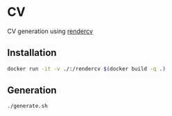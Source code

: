 # CV

CV generation using [rendercv](https://github.com/sinaatalay/rendercv)

## Installation

```sh
docker run -it -v ./:/rendercv $(docker build -q .)
```

## Generation

```sh
./generate.sh
```
